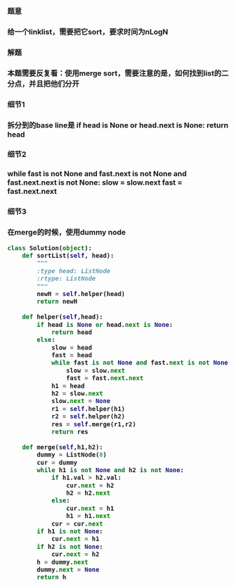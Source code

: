 <h3>题意<h3>
<p>给一个linklist，需要把它sort，要求时间为nLogN<p>

<h3>解题<h3>
<p>本题需要反复看：使用merge sort，需要注意的是，如何找到list的二分点，并且把他们分开<p>


<h3>细节1<h3>
<p>拆分到的base line是
if head is None or head.next is None:
return head
<p>


<h3>细节2<h3>
<p>
while fast is not None and fast.next is not None and fast.next.next is not None:
                slow = slow.next
                fast = fast.next.next
<p>

<h3>细节3<h3>
<p>在merge的时候，使用dummy node<p>


```python
class Solution(object):
    def sortList(self, head):
        """
        :type head: ListNode
        :rtype: ListNode
        """
        newH = self.helper(head)
        return newH
        
    def helper(self,head):
        if head is None or head.next is None:
            return head
        else:
            slow = head
            fast = head
            while fast is not None and fast.next is not None and fast.next.next is not None:
                slow = slow.next
                fast = fast.next.next
            h1 = head
            h2 = slow.next
            slow.next = None
            r1 = self.helper(h1)
            r2 = self.helper(h2)
            res = self.merge(r1,r2)
            return res
    
    def merge(self,h1,h2):
        dummy = ListNode(0)
        cur = dummy
        while h1 is not None and h2 is not None:
            if h1.val > h2.val:
                cur.next = h2
                h2 = h2.next
            else:
                cur.next = h1
                h1 = h1.next
            cur = cur.next
        if h1 is not None:
            cur.next = h1
        if h2 is not None:
            cur.next = h2
        h = dummy.next
        dummy.next = None
        return h
                

```
